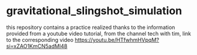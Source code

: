 # gravitational_slingshot_simulation
this repository contains a practice realized thanks to the information provided from a youtube video tutorial, from the channel tech with tim, link to the corresponding video https://youtu.be/HTfwhmHVpqM?si=xZAO1KmCN5adMl48
